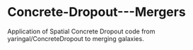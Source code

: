 # Concrete-Dropout---Mergers


Application of Spatial Concrete Dropout code from yaringal/ConcreteDropout to merging galaxies.
